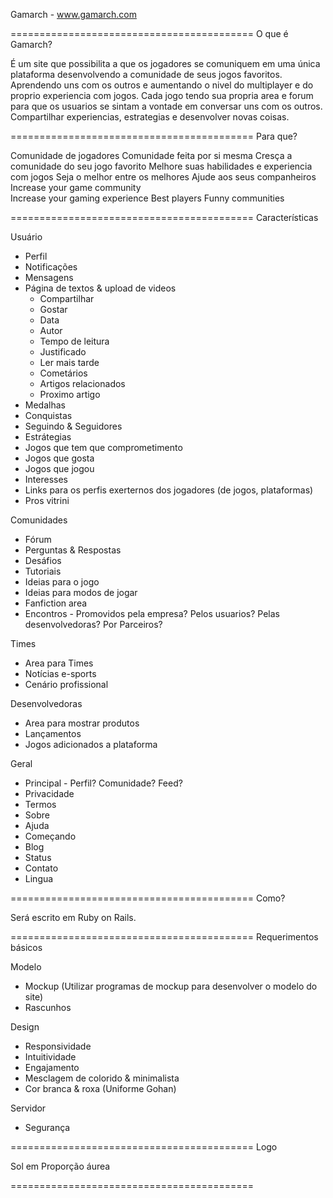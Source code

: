Gamarch - www.gamarch.com

==========================================
O que é Gamarch?

É um site que possibilita a que os jogadores se comuniquem em uma única plataforma
desenvolvendo a comunidade de seus jogos favoritos. Aprendendo uns com os outros e aumentando o nivel
do multiplayer e do proprio experiencia com jogos. Cada jogo tendo sua propria area e forum para que os usuarios
se sintam a vontade em conversar uns com os outros. Compartilhar experiencias, estrategias e desenvolver novas coisas.

==========================================
Para que?

Comunidade de jogadores
Comunidade feita por si mesma
Cresça a comunidade do seu jogo favorito
Melhore suas habilidades e experiencia com jogos
Seja o melhor entre os melhores
Ajude aos seus companheiros
Increase your game community                        
Increase your gaming experience
Best players
Funny communities

==========================================
Características

Usuário
- Perfil
- Notificações
- Mensagens
- Página de textos & upload de videos
  - Compartilhar
  - Gostar
  - Data
  - Autor
  - Tempo de leitura
  - Justificado
  - Ler mais tarde
  - Cometários
  - Artigos relacionados
  - Proximo artigo
- Medalhas
- Conquistas
- Seguindo & Seguidores
- Estrátegias
- Jogos que tem que comprometimento
- Jogos que gosta
- Jogos que jogou
- Interesses
- Links para os perfis exerternos dos jogadores (de jogos, plataformas)
- Pros vitrini

Comunidades
- Fórum
- Perguntas & Respostas
- Desáfios
- Tutoriais
- Ideias para o jogo
- Ideias para modos de jogar
- Fanfiction area
- Encontros - Promovidos pela empresa? Pelos usuarios? Pelas desenvolvedoras? Por Parceiros?

Times
- Area para Times
- Notícias e-sports
- Cenário profissional

Desenvolvedoras
- Area para mostrar produtos
- Lançamentos
- Jogos adicionados a plataforma

Geral
- Principal - Perfil? Comunidade? Feed?
- Privacidade
- Termos
- Sobre
- Ajuda
- Começando
- Blog
- Status
- Contato
- Lingua

==========================================
Como?

Será escrito em Ruby on Rails.

==========================================
Requerimentos básicos

Modelo
- Mockup (Utilizar programas de mockup para desenvolver o modelo do site)
- Rascunhos

Design
- Responsividade
- Intuitividade
- Engajamento
- Mesclagem de colorido & minimalista
- Cor branca & roxa (Uniforme Gohan)

Servidor
- Segurança

==========================================
Logo

Sol em Proporção áurea

==========================================

